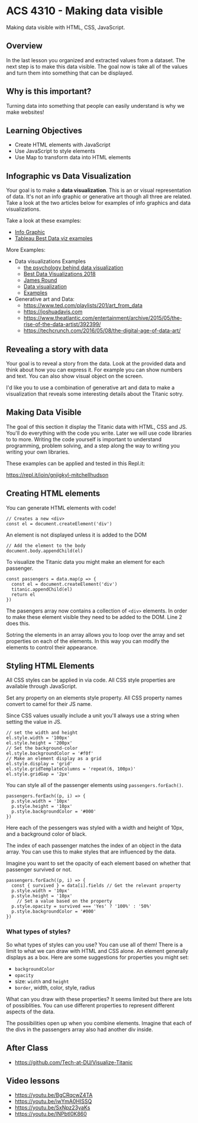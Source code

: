 # ACS 4310 - Making data visible

Making data visible with HTML, CSS, JavaScript. 

<!-- Put a link to the slides so that students can find them -->

<!-- ➡️ [**Slides**](https://make-school-courses.github.io/FEW-2.5-Data-Visualization-and-Web-Graphics/Slides/Lesson-4.html ':ignore') -->

<!-- > -->

## Overview

In the last lesson you organized and extracted values from a dataset. The next step is to make this data visible. The goal now is take all of the values and turn them into something that can be displayed. 

<!-- > -->

## Why is this important?

Turning data into something that people can easily understand is why we make websites! 

<!-- > -->

## Learning Objectives

- Create HTML elements with JavaScript 
- Use JavaScript to style elements
- Use Map to transform data into HTML elements

## Infographic vs Data Visualization

Your goal is to make a **data visualization**. This is an or visual representation of data. It's not an info graphic or generative art though all three are related. Take a look at the two articles below for examples of info graphics and data visualizations. 

Take a look at these examples:

- [Info Graphic](https://venngage.com/blog/what-is-an-infographic/)
- [Tableau Best Data viz examples](https://www.tableau.com/learn/articles/best-beautiful-data-visualization-examples)

More Examples: 

- Data visualizations Examples
	- [the psychology behind data visualization](https://treehousetechgroup.com/the-psychology-behind-data-visualization/)
  - [Best Data Visualizations 2018](https://visme.co/blog/best-data-visualizations/)
  - [James Round](https://www.jamesrounddesign.com)
  - [Data visualization](https://datavizcatalogue.com)
  - [Examples](https://www.maptive.com/17-impressive-data-visualization-examples-need-see/)
- Generative art and Data: 
	- https://www.ted.com/playlists/201/art_from_data
	- https://joshuadavis.com
	- https://www.theatlantic.com/entertainment/archive/2015/05/the-rise-of-the-data-artist/392399/
	- https://techcrunch.com/2016/05/08/the-digital-age-of-data-art/

## Revealing a story with data

Your goal is to reveal a story from the data. Look at the provided data and think about how you can express it. For example you can show numbers and text. You can also show visual object on the screen. 

I'd like you to use a combination of generative art and data to make a visualization that reveals some interesting details about the Titanic sotry. 

## Making Data Visible

The goal of this section it display the Titanic data with HTML, CSS and JS. You'll do everything with the code you write. Later we will use code libraries to to more. Writing the code yourself is important to understand programming, problem solving, and a step along the way to writing you writing your own libraries.

These examples can be applied and tested in this Repl.it:  

https://repl.it/join/gnjigkyl-mitchellhudson

## Creating HTML elements

You can generate HTML elements with code! 

```JS
// Creates a new <div>
const el = document.createElement('div')
```

An element is not displayed unless it is added to the DOM

```JS 
// Add the element to the body
document.body.appendChild(el)
```

To visualize the Titanic data you might make an element for each passenger. 

```JS
const passengers = data.map(p => {
  const el = document.createElement('div')
  titanic.appendChild(el)
  return el
})
```

The pasengers array now contains a collection of `<div>` elements. In order to make these element visible they need to be added to the DOM. Line 2 does this. 

Sotring the elements in an array allows you to loop over the array and set properties on each of the elements. In this way you can modify the elements to control their appearance. 

## Styling HTML Elements 

All CSS styles can be applied in via code. All CSS style properties are available through JavaScript. 

Set any property on an elements style property. All CSS property names convert to camel for their JS name. 

Since CSS values usually include a unit you'll always use a string when setting the value in JS. 

```JS
// set the width and height
el.style.width = '100px'
el.style.height = '200px'
// Set the background-color
el.style.backgroundColor = '#f0f'
// Make an element display as a grid
el.style.display = 'grid'
el.style.gridTemplateColumns = 'repeat(6, 100px)'
el.style.gridGap = '2px'
```

You can style all of the passenger elements using `passengers.forEach()`. 

```JS
passengers.forEach((p, i) => {
  p.style.width = '10px'
  p.style.height = '10px'
  p.style.backgroundColor = '#000'
})
```

Here each of the pessengers was styled with a width and height of 10px, and a background color of black. 

The index of each passenger matches the index of an object in the data array. You can use this to make styles that are influenced by the data. 

Imagine you want to set the opacity of each element based on whether that passenger survived or not. 

```JS
passengers.forEach((p, i) => {
  const { survived } = data[i].fields // Get the relevant property
  p.style.width = '10px'
  p.style.height = '10px'
	// Set a value based on the property
  p.style.opacity = survived === 'Yes' ? '100%' : '50%' 
  p.style.backgroundColor = '#000'
})
```

### What types of styles?

So what types of styles can you use? You can use all of them! There is a limit to what we can draw with HTML and CSS alone. An element generally displays as a box. Here are some suggestions for properties you might set: 

- `backgroundColor` 
- `opacity`
- size: `width` and `height`
- `border`, width, color, style, radius

What can you draw with these properties? It seems limited but there are lots of possiblities. You can use different properties to represent different aspects of the data.

The possibilities open up when you combine elements. Imagine that each of the divs in the passengers array also had another div inside. 

## After Class

- https://github.com/Tech-at-DU/Visualize-Titanic

## Video lessons

- https://youtu.be/BgCRqcwZ4TA
- https://youtu.be/iwYmA0HISSQ
- https://youtu.be/SxNpz23yaKs
- https://youtu.be/lNPbtl0K860

<!--

## Minute-by-Minute

| **Elapsed** | **Time**  | **Activity**              |
| ----------- | --------- | ------------------------- |
| 0:00        | 0:05      | Overview and Learning Outcomes                |
| 0:05        | 0:15      | Distributions                  |
| 0:20        | 0:10      | Sorting       |
| 0:30        | 0:10      | Filtering                     |
| 0:40        | 0:15      | Holding Elements      |
| 0:55        | 0:15      | Animations      |
| 1:10        | 0:15      | CSS Transforms      |
| 1:25        | 0:10      | Closures      |
| 1:35        | 0:10      | BREAK      |

-->